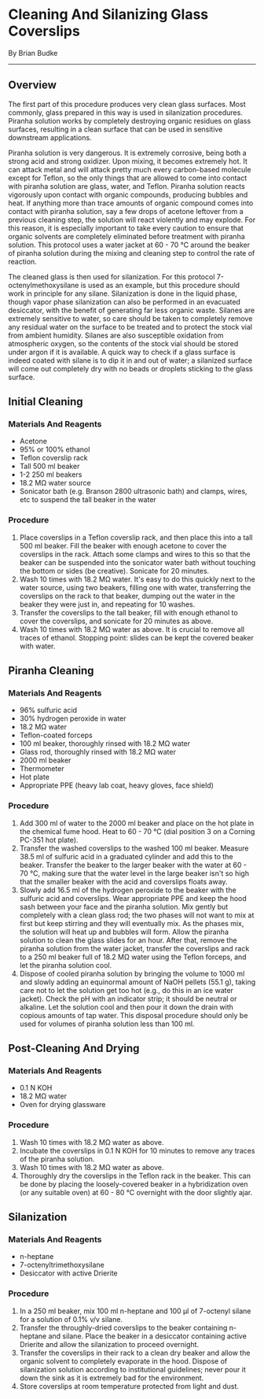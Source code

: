 # Cleaning And Silanizing Glass Coverslips
By Brian Budke
___
## Overview
The first part of this procedure produces very clean glass surfaces. Most commonly, glass prepared in this way is used in silanization procedures. Piranha solution works by completely destroying organic residues on glass surfaces, resulting in a clean surface that can be used in sensitive downstream applications.

Piranha solution is very dangerous. It is extremely corrosive, being both a strong acid and strong oxidizer. Upon mixing, it becomes extremely hot. It can attack metal and will attack pretty much every carbon-based molecule except for Teflon, so the only things that are allowed to come into contact with piranha solution are glass, water, and Teflon. Piranha solution reacts vigorously upon contact with organic compounds, producing bubbles and heat. If anything more than trace amounts of organic compound comes into contact with piranha solution, say a few drops of acetone leftover from a previous cleaning step, the solution will react violently and may explode. For this reason, it is especially important to take every caution to ensure that organic solvents are completely eliminated before treatment with piranha solution. This protocol uses a water jacket at 60 - 70 °C around the beaker of piranha solution during the mixing and cleaning step to control the rate of reaction.

The cleaned glass is then used for silanization. For this protocol 7-octenylmethoxysilane is used as an example, but this procedure should work in principle for any silane. Silanization is done in the liquid phase, though vapor phase silanization can also be performed in an evacuated desiccator, with the benefit of generating far less organic waste. Silanes are extremely sensitive to water, so care should be taken to completely remove any residual water on the surface to be treated and to protect the stock vial from ambient humidity. Silanes are also susceptible oxidation from atmospheric oxygen, so the contents of the stock vial should be stored under argon if it is available. A quick way to check if a glass surface is indeed coated with silane is to dip it in and out of water; a silanized surface will come out completely dry with no beads or droplets sticking to the glass surface.

## Initial Cleaning
### Materials And Reagents
- Acetone
- 95% or 100% ethanol
- Teflon coverslip rack
- Tall 500 ml beaker
- 1-2 250 ml beakers
- 18.2 MΩ water source
- Sonicator bath (e.g. Branson 2800 ultrasonic bath) and clamps, wires, etc to suspend the tall beaker in the water

### Procedure
1. Place coverslips in a Teflon coverslip rack, and then place this into a tall 500 ml beaker. Fill the beaker with enough acetone to cover the coverslips in the rack. Attach some clamps and wires to this so that the beaker can be suspended into the sonicator water bath without touching the bottom or sides (be creative). Sonicate for 20 minutes.
1. Wash 10 times with 18.2 MΩ water. It's easy to do this quickly next to the water source, using two beakers, filling one with water, transferring the coverslips on the rack to that beaker, dumping out the water in the beaker they were just in, and repeating for 10 washes.
1. Transfer the coverslips to the tall beaker, fill with enough ethanol to cover the coverslips, and sonicate for 20 minutes as above.
1. Wash 10 times with 18.2 MΩ water as above. It is crucial to remove all traces of ethanol. Stopping point: slides can be kept the covered beaker with water.

## Piranha Cleaning
### Materials And Reagents
- 96% sulfuric acid
- 30% hydrogen peroxide in water
- 18.2 MΩ water
- Teflon-coated forceps
- 100 ml beaker, thoroughly rinsed with 18.2 MΩ water
- Glass rod, thoroughly rinsed with 18.2 MΩ water
- 2000 ml beaker
- Thermometer
- Hot plate
- Appropriate PPE (heavy lab coat, heavy gloves, face shield)

### Procedure
1. Add 300 ml of water to the 2000 ml beaker and place on the hot plate in the chemical fume hood. Heat to 60 - 70 °C (dial position 3 on a Corning PC-351 hot plate).
1. Transfer the washed coverslips to the washed 100 ml beaker. Measure 38.5 ml of sulfuric acid in a graduated cylinder and add this to the beaker. Transfer the beaker to the larger beaker with the water at 60 - 70 °C, making sure that the water level in the large beaker isn't so high that the smaller beaker with the acid and coverslips floats away.
1. Slowly add 16.5 ml of the hydrogen peroxide to the beaker with the sulfuric acid and coverslips. Wear appropriate PPE and keep the hood sash between your face and the piranha solution. Mix gently but completely with a clean glass rod; the two phases will not want to mix at first but keep stirring and they will eventually mix. As the phases mix, the solution will heat up and bubbles will form. Allow the piranha solution to clean the glass slides for an hour. After that, remove the piranha solution from the water jacket, transfer the coverslips and rack to a 250 ml beaker full of 18.2 MΩ water using the Teflon forceps, and let the piranha solution cool.
1. Dispose of cooled piranha solution by bringing the volume to 1000 ml and slowly adding an equinormal amount of NaOH pellets (55.1 g), taking care not to let the solution get too hot (e.g., do this in an ice water jacket). Check the pH with an indicator strip; it should be neutral or alkaline. Let the solution cool and then pour it down the drain with copious amounts of tap water. This disposal procedure should only be used for volumes of piranha solution less than 100 ml.

## Post-Cleaning And Drying
### Materials And Reagents
- 0.1 N KOH
- 18.2 MΩ water
- Oven for drying glassware

### Procedure
1. Wash 10 times with 18.2 MΩ water as above.
1. Incubate the coverslips in 0.1 N KOH for 10 minutes to remove any traces of the piranha solution.
1. Wash 10 times with 18.2 MΩ water as above.
1. Thoroughly dry the coverslips in the Teflon rack in the beaker. This can be done by placing the loosely-covered beaker in a hybridization oven (or any suitable oven) at 60 - 80 °C overnight with the door slightly ajar.

## Silanization
### Materials And Reagents
- n-heptane
- 7-octenyltrimethoxysilane
- Desiccator with active Drierite

### Procedure
1. In a 250 ml beaker, mix 100 ml n-heptane and 100 μl of 7-octenyl silane for a solution of 0.1% v/v silane.
1. Transfer the throughly-dried coverslips to the beaker containing n-heptane and silane. Place the beaker in a desiccator containing active Drierite and allow the silanization to proceed overnight.
1. Transfer the coverslips in their rack to a clean dry beaker and allow the organic solvent to completely evaporate in the hood. Dispose of silanization solution according to institutional guidelines; never pour it down the sink as it is extremely bad for the environment.
1. Store coverslips at room temperature protected from light and dust.